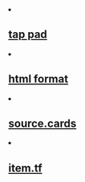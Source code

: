 <li>
  <h2>
    <a class="post-link" href="https://gum.co/tappad">tap pad</a>
  </h2>
</li>

<li>
  <h2>
    <a class="post-link" href="https://marketplace.visualstudio.com/items?itemName=mohd-akram.vscode-html-format">html format</a>
  </h2>
</li>

<li>
  <h2>
    <a class="post-link" href="https://source.cards">source.cards</a>
  </h2>
</li>

<li>
  <h2>
    <a class="post-link" href="https://item.tf">item.tf</a>
  </h2>
</li>
